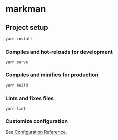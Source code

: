 # markman

## Project setup

``` 
yarn install
```

### Compiles and hot-reloads for development

``` 
yarn serve
```

### Compiles and minifies for production

``` 
yarn build
```

### Lints and fixes files

``` 
yarn lint
```

### Customize configuration

See [Configuration Reference](https://cli.vuejs.org/config/).

